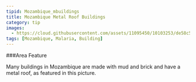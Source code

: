 ```yaml
---
tipid: Mozambique_mbuildings
title: Mozambique Metal Roof Buildings
category: tip
images:
  - https://cloud.githubusercontent.com/assets/11095450/10103253/de58c53e-6370-11e5-9afe-89006ad5ac63.png
tags: [Mozambique, Malaria, Building]
---
```


###Area Feature

Many buildings in Mozambique are made with mud and brick and have a metal roof, as featured in this picture. 
